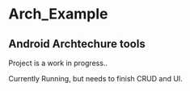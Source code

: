 # Arch_Example

## Android Archtechure tools  

Project is a work in progress..  
  
Currently Running, but needs to finish CRUD and UI.
